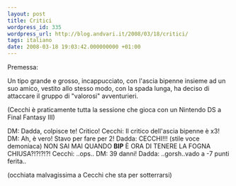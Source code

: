 ```yaml
---
layout: post
title: Critici
wordpress_id: 335
wordpress_url: http://blog.andvari.it/2008/03/18/critici/
tags: italiano
date: 2008-03-18 19:03:42.000000000 +01:00
---
```

Premessa:

Un tipo grande e grosso, incappucciato, con l'ascia bipenne insieme ad un suo amico, vestito allo stesso modo, con la spada lunga, ha deciso di attaccare il gruppo di "valorosi" avventurieri.

(Cecchi è praticamente tutta la sessione che gioca con un Nintendo DS a Final Fantasy III)

DM: Dadda, colpisce te! Critico!
Cecchi: Il critico dell'ascia bipenne è x3!
DM: Ah, è vero! Stavo per fare per 2!
Dadda: CECCHI!!! (stile voce demoniaca) NON SAI MAI QUANDO **BIP** È ORA DI TENERE LA FOGNA CHIUSA?!?!?!?!
Cecchi: ..ops..
DM: 39 danni!
Dadda: ..gorsh..vado a -7 punti ferita..

(occhiata malvagissima a Cecchi che sta per sotterrarsi)
